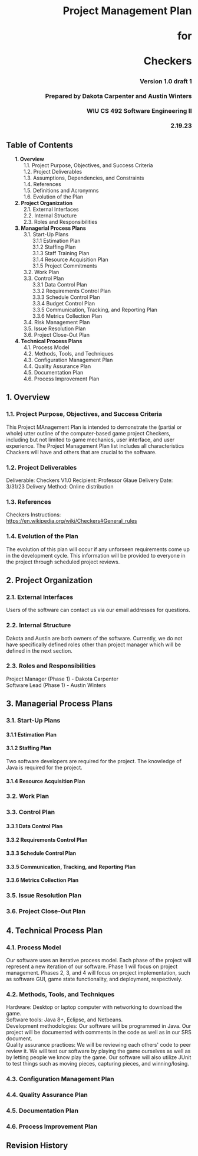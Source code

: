 # <p align="right">Project Management Plan</br><br>for<br></br>Checkers</p>


### <p align="right">Version 1.0 draft 1<br></br>Prepared by Dakota Carpenter and Austin Winters<br></br>WIU CS 492 Software Engineering II<br></br>2.19.23</div>

## Table of Contents

<ul style="list-style-type:none">
	<li><strong>1. Overview</strong>
		<ul style="list-style-type:none">
			<li>1.1. Project Purpose, Objectives, and Success Criteria</li>
			<li>1.2. Project Deliverables</li>
			<li>1.3. Assumptions, Dependencies, and Constraints</li>
			<li>1.4. References</li>
			<li>1.5. Definitions and Acronymns</li>
			<li>1.6. Evolution of the Plan</li>
		</ul>
	</li>
	<li><strong>2. Project Organization</strong>
		<ul style="list-style-type:none">
			<li>2.1. External Interfaces</li>
			<li>2.2. Internal Structure</li>
			<li>2.3. Roles and Responsibilities</li>
		</ul>
	</li>
	<li><strong>3. Managerial Process Plans</strong>
		<ul style="list-style-type:none">
			<li>3.1. Start-Up Plans
				<ul style="list-style-type:none">
					<li>3.1.1 Estimation Plan</li>
					<li>3.1.2 Staffing Plan</li>
					<li>3.1.3 Staff Training Plan</li>
					<li>3.1.4 Resource Acquisition Plan</li>
					<li>3.1.5 Project Commitments</li>
				</ul>
			</li>
			<li>3.2. Work Plan</li>
			<li>3.3. Control Plan
				<ul style="list-style-type:none">
					<li>3.3.1 Data Control Plan</li>
					<li>3.3.2 Requirements Control Plan</li>
					<li>3.3.3 Schedule Control Plan</li>
					<li>3.3.4 Budget Control Plan</li>
					<li>3.3.5 Communication, Tracking, and Reporting Plan</li>
					<li>3.3.6 Metrics Collection Plan</li>
				</ul>
			</li>
			<li>3.4. Risk Management Plan</li>
			<li>3.5. Issue Resolution Plan</li>
			<li>3.6. Project Close-Out Plan</li>
		</ul>
	</li>
	<li><strong>4. Technical Process Plans</strong>
		<ul style="list-style-type:none">
			<li>4.1. Process Model</li>
			<li>4.2. Methods, Tools, and Techniques</li>
			<li>4.3. Configuration Management Plan</li>
			<li>4.4. Quality Assurance Plan</li>
			<li>4.5. Documentation Plan</li>
			<li>4.6. Process Improvement Plan</li>
		</ul>
	</li>
</ul>

## 1. Overview

### 1.1. Project Purpose, Objectives, and Success Criteria
This Project MAnagement Plan is intended to demonstrate the (partial or whole) utter outline of the computer-based game project Checkers, including but not limited to game mechanics, user interface, and user experience. The Project Management Plan list includes all characteristics Chackers will have and others that are crucial to the software.
### 1.2. Project Deliverables
Deliverable: Checkers V1.0 Recipient: Professor Glaue Delivery Date: 3/31/23 Delivery Method: Online distribution
### 1.3. References
Checkers Instructions: https://en.wikipedia.org/wiki/Checkers#General_rules
### 1.4. Evolution of the Plan
The evolution of this plan will occur if any unforseen requirements come up in the development cycle. This information will be provided to everyone in the project through scheduled project reviews.
## 2. Project Organization

### 2.1. External Interfaces
Users of the software can contact us via our email addresses for questions.

### 2.2. Internal Structure
Dakota and Austin are both owners of the software. Currently, we do not have specifically defined roles other than project manager which will be defined in the next section.

### 2.3. Roles and Responsibilities
Project Manager (Phase 1) - Dakota Carpenter</br>
Software Lead (Phase 1) - Austin Winters

## 3. Managerial Process Plans

### 3.1. Start-Up Plans

#### 3.1.1 Estimation Plan

#### 3.1.2 Staffing Plan
Two software developers are required for the project. The knowledge of Java is required for the project. 
#### 3.1.4 Resource Acquisition Plan

### 3.2. Work Plan

### 3.3. Control Plan

#### 3.3.1 Data Control Plan

#### 3.3.2 Requirements Control Plan

#### 3.3.3 Schedule Control Plan

#### 3.3.5 Communication, Tracking, and Reporting Plan

#### 3.3.6 Metrics Collection Plan

### 3.5. Issue Resolution Plan

### 3.6. Project Close-Out Plan

## 4. Technical Process Plan

### 4.1. Process Model
Our software uses an iterative process model. Each phase of the project will represent a new iteration of our software. Phase 1 will focus on project management. Phases 2, 3, and 4 will focus on project implementation, such as software GUI, game state functionality, and deployment, respectively. 

### 4.2. Methods, Tools, and Techniques
Hardware: Desktop or laptop computer with networking to download the game.<br>
Software tools: Java 8+, Eclipse, and Netbeans.<br>
Development methodologies: Our software will be programmed in Java. Our project will be documented with comments in the code as well as in our SRS document.<br>
Quality assurance practices: We will be reviewing each others' code to peer review it. We will test our software by playing the game ourselves as well as by letting people we know play the game. Our software will also utilize JUnit to test things such as moving pieces, capturing pieces, and winning/losing. 

### 4.3. Configuration Management Plan

### 4.4. Quality Assurance Plan

### 4.5. Documentation Plan

### 4.6. Process Improvement Plan

## Revision History